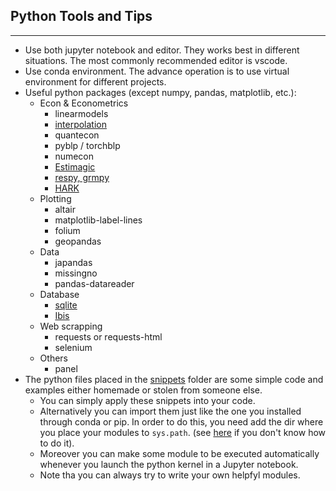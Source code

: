 ## Python Tools and Tips

---

- Use both jupyter notebook and editor. They works best in different situations. The most commonly recommended editor is vscode.
- Use conda environment. The advance operation is to use virtual environment for different projects.
- Useful python packages (except numpy, pandas, matplotlib, etc.):
  - Econ & Econometrics
    - linearmodels
    - [interpolation](https://github.com/EconForge/interpolation.py)
    - quantecon
    - pyblp / torchblp
    - numecon
    - [Estimagic](https://estimagic.readthedocs.io/en/latest/)
    - [respy, grmpy](https://ose-resources.readthedocs.io/en/latest/OpenSourceEconomics.html#model-packages)
    - [HARK](https://github.com/econ-ark/HARK)
  - Plotting
    - altair
    - matplotlib-label-lines
    - folium
    - geopandas
  - Data
    - japandas
    - missingno
    - pandas-datareader
  - Database
    - [sqlite](https://docs.python.org/3/library/sqlite3.html)
    - [Ibis](https://docs.ibis-project.org/)
  - Web scrapping
    - requests or requests-html
    - selenium
  - Others
    - panel
- The python files placed in the [snippets](/snippets) folder are some simple code and examples either homemade or stolen from someone else.
  - You can simply apply these snippets into your code.
  - Alternatively you can import them just like the one you installed through conda or pip. In order to do this, you need add the dir where you place your modules to `sys.path`. (see [here](https://stackoverflow.com/a/37008663) if you don't know how to do it).
  - Moreover you can make some module to be executed automatically whenever you launch the python kernel in a Jupyter notebook.
  - Note tha you can always try to write your own helpfyl modules.
